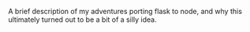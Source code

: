 A brief description of my adventures porting flask to node, and why this
ultimately turned out to be a bit of a silly idea.
